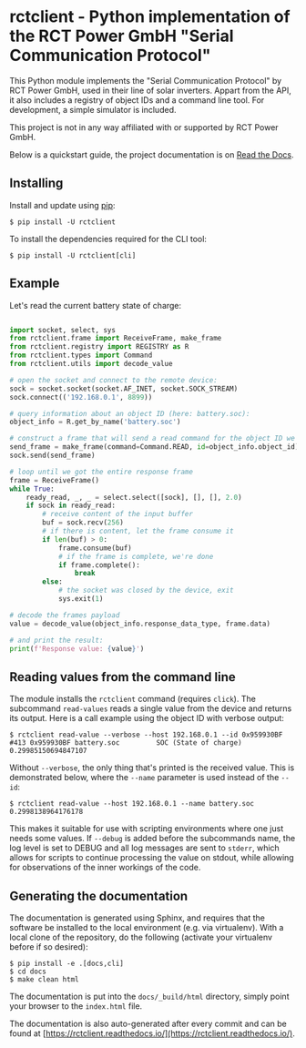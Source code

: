 rctclient - Python implementation of the RCT Power GmbH "Serial Communication Protocol"
=======================================================================================

This Python module implements the "Serial Communication Protocol" by RCT Power GmbH, used in their line of solar
inverters. Appart from the API, it also includes a registry of object IDs and a command line tool. For development, a
simple simulator is included.

This project is not in any way affiliated with or supported by RCT Power GmbH.

Below is a quickstart guide, the project documentation is on [Read the Docs](https://rctclient.readthedocs.io/).

Installing
----------
Install and update using [pip](https://pip.pypa.io/en/stable/quickstart/):

```
$ pip install -U rctclient
```

To install the dependencies required for the CLI tool:

```
$ pip install -U rctclient[cli]
```

Example
-------
Let's read the current battery state of charge:
```python

import socket, select, sys
from rctclient.frame import ReceiveFrame, make_frame
from rctclient.registry import REGISTRY as R
from rctclient.types import Command
from rctclient.utils import decode_value

# open the socket and connect to the remote device:
sock = socket.socket(socket.AF_INET, socket.SOCK_STREAM)
sock.connect(('192.168.0.1', 8899))

# query information about an object ID (here: battery.soc):
object_info = R.get_by_name('battery.soc')

# construct a frame that will send a read command for the object ID we want, and send it
send_frame = make_frame(command=Command.READ, id=object_info.object_id)
sock.send(send_frame)

# loop until we got the entire response frame
frame = ReceiveFrame()
while True:
    ready_read, _, _ = select.select([sock], [], [], 2.0)
    if sock in ready_read:
        # receive content of the input buffer
        buf = sock.recv(256)
        # if there is content, let the frame consume it
        if len(buf) > 0:
            frame.consume(buf)
            # if the frame is complete, we're done
            if frame.complete():
                break
        else:
            # the socket was closed by the device, exit
            sys.exit(1)

# decode the frames payload
value = decode_value(object_info.response_data_type, frame.data)

# and print the result:
print(f'Response value: {value}')
```

Reading values from the command line
------------------------------------
The module installs the `rctclient` command (requires `click`). The subcommand `read-values` reads a single value from
the device and returns its output. Here is a call example using the object ID with verbose output:

```
$ rctclient read-value --verbose --host 192.168.0.1 --id 0x959930BF
#413 0x959930BF battery.soc         SOC (State of charge)              0.29985150694847107
```

Without `--verbose`, the only thing that's printed is the received value. This is demonstrated below, where the
`--name` parameter is used instead of the `--id`:
```
$ rctclient read-value --host 192.168.0.1 --name battery.soc
0.2998138964176178
```
This makes it suitable for use with scripting environments where one just needs some values. If `--debug` is added
before the subcommands name, the log level is set to DEBUG and all log messages are sent to `stderr`, which allows for
scripts to continue processing the value on stdout, while allowing for observations of the inner workings of the code.

Generating the documentation
----------------------------
The documentation is generated using Sphinx, and requires that the software be installed to the local environment (e.g.
via virtualenv). With a local clone of the repository, do the following (activate your virtualenv before if so
desired):
```
$ pip install -e .[docs,cli]
$ cd docs
$ make clean html
```
The documentation is put into the `docs/_build/html` directory, simply point your browser to the `index.html` file.

The documentation is also auto-generated after every commit and can be found at
[https://rctclient.readthedocs.io/](https://rctclient.readthedocs.io/).
